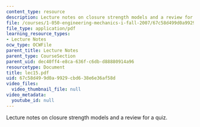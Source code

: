 ```yaml
---
content_type: resource
description: Lecture notes on closure strength models and a review for a quiz.
file: /courses/1-050-engineering-mechanics-i-fall-2007/67c58d499d0a9929cbd638e6e36af58d_lec15.pdf
file_type: application/pdf
learning_resource_types:
- Lecture Notes
ocw_type: OCWFile
parent_title: Lecture Notes
parent_type: CourseSection
parent_uid: dec40ff4-e8ca-636f-c6db-d88880914a96
resourcetype: Document
title: lec15.pdf
uid: 67c58d49-9d0a-9929-cbd6-38e6e36af58d
video_files:
  video_thumbnail_file: null
video_metadata:
  youtube_id: null
---
```

Lecture notes on closure strength models and a review for a quiz.

